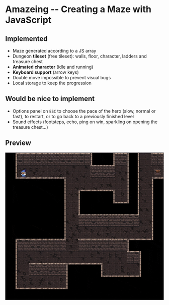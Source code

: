 # Amazeing -- Creating a Maze with JavaScript

## Implemented

- Maze generated according to a JS array
- Dungeon **tileset** (free tileset): walls, floor, character, ladders and treasure chest
- **Animated character** (idle and running)
- **Keyboard support** (arrow keys)
- Double move impossible to prevent visual bugs
- Local storage to keep the progression


## Would be nice to implement

- Options panel on `ESC` to choose the pace of the hero (slow, normal or fast), to restart, or to go back to a previously finished level
- Sound effects (footsteps, echo, ping on win, sparkling on opening the treasure chest...)

## Preview

![Preview GIF](amazeing-preview.gif)